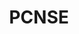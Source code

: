 ---
title: "PCNSE"
name: "Palo Alto Networks Certified Network Security Engineer"
link: https://www.credly.com/badges/b6634e00-9901-44c6-b78f-0712db6d9658/public_url
image: /images/certIcons/cert_pcnse.png
order: 6
---